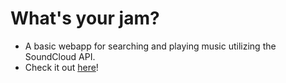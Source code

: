 # What's your jam?
- A basic webapp for searching and playing music utilizing the SoundCloud API.
- Check it out [here](https://prechter.github.io/SoundCloud-player/)!
